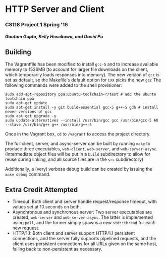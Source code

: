 # HTTP Server and Client
### CS118 Project 1 Spring '16
##### Gautam Gupta, Kelly Hosokawa, and David Pu

## Building
The Vagrantfile has been modified to install `gcc-5` and to increase available memory to 1536MB
(to account for larger file downloads on the client, which temporarily loads responses into memory).
The new version of `gcc` is set as default, so the Makefile's default option for `CXX` picks the new `gcc`
The following commands were added to the shell provisioner:
```
sudo add-apt-repository ppa:ubuntu-toolchain-r/test # add the ubuntu toolchain ppa
sudo apt-get update
sudo apt-get install -y git build-essential gcc-5 g++-5 gdb # install newer versions of gcc
sudo apt-get upgrade -y
sudo update-alternatives --install /usr/bin/gcc gcc /usr/bin/gcc-5 60 --slave /usr/bin/g++ g++ /usr/bin/g++-5
```
Once in the Vagrant box, `cd` to `/vagrant` to access the project directory.

The full client, server, and async-server can be 
built by running `make` to produce three executables, `web-client`, `web-server`, and `web-server-async`.
(Intermediate object files will be put in a `build` subdirectory to allow for reuse during linking, and all source files are in
the `src` subdirectory)

Additionally, a (very) verbose debug build can be created by issuing the `make debug` command.

## Extra Credit Attempted
* Timeout: Both client and server handle request/response timeout, with values set at 10 seconds on both. 
* Asynchronous and synchronous server: Two server executables are created, `web-server` and `web-server-async`.
The latter is implemented using `poll`, and the former simply spawns a new `std::thread` for each new request.
* HTTP/1.1: Both client and server support HTTP/1.1 persistent connections, and the server fully supports pipelined requests,
and the client uses persistent connections for all URLs given on the same host, falling back to non-persistent as necessary.
